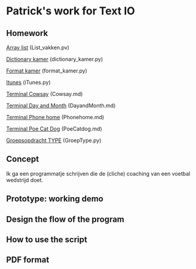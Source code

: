 # Patrick's work for Text IO 

## Homework
[Array list](List_vakken.pv) (List_vakken.pv)

[Dictionary kamer](dictionary_kamer.py) (dictionary_kamer.py)

[Format kamer](format_kamer.py) (format_kamer.py)

[Itunes](iTunes.py) (iTunes.py)

[Terminal Cowsay](Cowsay.md) (Cowsay.md)

[Terminal Day and Month](DayandMonth.md) (DayandMonth.md)

[Terminal Phone home](Phonehome.md) (Phonehome.md)

[Terminal Poe Cat Dog](PoeCatdog.md) (PoeCatdog.md)

[Groepsopdracht TYPE](GroepType.py) (GroepType.py)

## Concept
Ik ga een programmatje schrijven die de (cliche) coaching van een voetbal wedstrijd doet.

## Prototype: working demo

## Design the flow of the program

## How to use the script

## PDF format 
			
